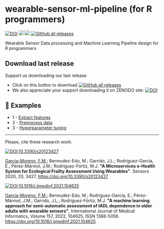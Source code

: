 # wearable-sensor-ml-pipeline (for R programmers)
[![DOI](https://zenodo.org/badge/DOI/10.5281/zenodo.7745742.svg)](https://doi.org/10.5281/zenodo.7745742)
<img src="https://img.shields.io/github/license/frangam/wearable-sensor-ml-pipeline.svg"> <img src="https://img.shields.io/github/release/frangam/wearable-sensor-ml-pipeline.svg"/> [![GitHub all releases](https://img.shields.io/github/downloads/frangam/wearable-sensor-ml-pipeline/total)](https://github.com/frangam/wearable-sensor-ml-pipeline/releases/download/1.0/wearable-sensor-ml-pipeline-1.0.zip)

Wearable Sensor Data processing and Machine Learning Pipeline design for R programmers

## Download last release
Support us downloading our last release
- Click on this button to download [![GitHub all releases](https://img.shields.io/github/downloads/frangam/wearable-sensor-ml-pipeline/total)](https://github.com/frangam/wearable-sensor-ml-pipeline/releases/download/1.0/wearable-sensor-ml-pipeline-1.0.zip)
- We also appreciate your support downloading it on ZENODO site: [![DOI](https://zenodo.org/badge/DOI/10.5281/zenodo.7745742.svg)](https://doi.org/10.5281/zenodo.7745742)



## :book: Examples
- 1 - [Extract features](https://github.com/frangam/wearable-sensor-ml-pipeline/blob/main/examples/extract-features.R)
- 2 - [Preprocess data](https://github.com/frangam/wearable-sensor-ml-pipeline/blob/main/examples/preprocess-data.R)
- 3 - [Hyperparameter tuning](https://github.com/frangam/wearable-sensor-ml-pipeline/blob/main/examples/hypeparemter-tuning.R)

---

Please, cite these research work:

[![DOI:10.3390/s20123427](http://img.shields.io/badge/DOI-10.3390/s20123427-067c7f.svg)](https://doi.org/10.3390/s20123427)

[Garcia-Moreno, F.M.](https://frangam.com/); Bermudez-Edo, M.; Garrido, J.L.; Rodríguez-García, E.; Pérez-Mármol, J.M.; Rodríguez-Fórtiz, M.J. **"A Microservices e-Health System for Ecological Frailty Assessment Using Wearables"**. Sensors 2020, 20, 3427. https://doi.org/10.3390/s20123427


[![DOI:10.1016/j.ijmedinf.2021.104625](http://img.shields.io/badge/DOI-10.1016/j.ijmedinf.2021.104625-ff9b47.svg)](https://doi.org/10.1016/j.ijmedinf.2021.104625)

[Garcia-Moreno, F.M.](https://frangam.com/); Bermudez-Edo, M.; Rodríguez-García, E.; Pérez-Mármol, J.M.; Garrido, J.L.; Rodríguez-Fórtiz, M.J. 
**"A machine learning approach for semi-automatic assessment of IADL dependence in older adults with wearable sensors"**,
International Journal of Medical Informatics, Volume 157, 2022, 104625, ISSN 1386-5056. https://doi.org/10.1016/j.ijmedinf.2021.104625
